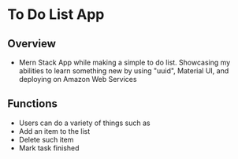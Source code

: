 # To Do List App

## Overview
<ul>
<li> Mern Stack App while making a simple to do list.  Showcasing my abilities to learn something new by using "uuid", Material UI, and deploying on Amazon Web Services</li>
</ul>

## Functions
<ul>
<li> Users can do a variety of things such as</li>
<li> Add an item to the list</li>
<li> Delete such item </li>
<li> Mark task finished </li>
</ul>
